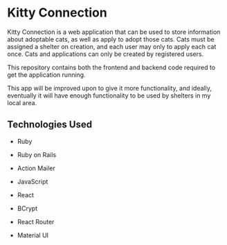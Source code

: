# Kitty Connection

Kitty Connection is a web application that can be used to store information about adoptable cats, as well as apply to adopt those cats. Cats must be assigned a shelter on creation, and each user may only to apply each cat once. Cats and applications can only be created by registered users.

This repository contains both the frontend and backend code required to get the application running.

This app will be improved upon to give it more functionality, and ideally, eventually it will have enough functionality to be used by shelters in my local area.

## Technologies Used

* Ruby

* Ruby on Rails

* Action Mailer

* JavaScript

* React

* BCrypt

* React Router

* Material UI